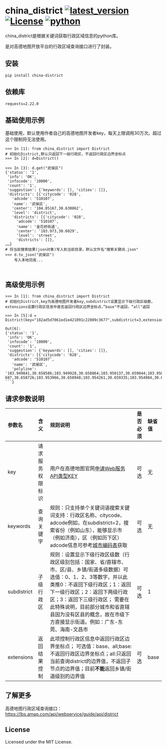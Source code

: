 china_district [![latest_version]][pypi] [![License]][license_url] [![python]][pypi]
========




china_district是根据关键词获取行政区域信息的python库。

是对高德地图开放平台的行政区域查询接口进行了封装。



安装
------------

    pip install china-district

依赖库
---------

`requests=2.22.0`

## 基础使用示例

基础使用，默认使用作者自己的高德地图开发者key，每天上限调用30万次。超过这个限制将无法使用。


    >>> In [1]: from china_district import District
    # 初始化District,默认只返回下一级行政区，不返回行政区边界坐标点
    >>> In [2]: d=District()
    
    >>> In [3]: d.get("武侯区")
    {'status': '1',
     'info': 'OK',
     'infocode': '10000',
     'count': '1',
     'suggestion': {'keywords': [], 'cities': []},
     'districts': [{'citycode': '028',
       'adcode': '510107',
       'name': '武侯区',
       'center': '104.05167,30.630862',
       'level': 'district',
       'districts': [{'citycode': '028',
         'adcode': '510107',
         'name': '金花桥街道',
         'center': '103.973,30.6029',
         'level': 'street',
         'districts': []},
    ……}
    # 将当前搜索结果(json对象)写入到当前目录，默认文件名"搜索关键词.json"
    >>> d.to_json("武侯区")
    	写入本地完成...
​    
高级使用示例
------------------

``` d.get("武侯区")
>>> In [1]: from china_district import District
# 初始化District,key为高德地图开发者key,subdistrict设置显示下级行政区级数，extensions设置行政区信息中是否返回行政区边界坐标点，”base"不返回，“all"返回

>>> In [5]:d = District(key="182ad5d7061ed1e421091c22089c3677",subdistrict=3,extensions="all")

Out[6]: 
{'status': '1',
 'info': 'OK',
 'infocode': '10000',
 'count': '1',
 'suggestion': {'keywords': [], 'cities': []},
 'districts': [{'citycode': '028',
   'adcode': '510107',
   'name': '武侯区',
   'polyline': '103.949841,30.658586;103.949928,30.658864;103.950137,30.659044;103.950415,30.659121;103.950667,30.6591;103.952425,30.658587;103.952869,30.658525;103.95333,30.658589;103.953
687,30.658726;103.953966,30.658948;103.954261,30.659335;103.954984,30.660906;103.955149,30.661113;103.955472,30.661348;103.95575,30.661423;103.956107,30.661436;103.957439,30.661364;103.957……```}

```

## 请求参数说明



| 参数名      | 含义             | 规则说明                                                     | 是否必须 | 缺省值 |
| :---------- | :--------------- | :----------------------------------------------------------- | :------- | :----- |
| key         | 请求服务权限标识 | 用户在高德地图官网[申请Web服务API类型KEY](https://lbs.amap.com/dev/) | 可选     | 无     |
| keywords    | 查询关键字       | 规则：只支持单个关键词语搜索关键词支持：行政区名称、citycode、adcode例如，在subdistrict=2，搜索省份（例如山东），能够显示市（例如济南），区（例如历下区）adcode信息可参考[城市编码表](https://lbs.amap.com/api/webservice/download)获取 | 可选     | 无     |
| subdistrict | 子级行政区       | 规则：设置显示下级行政区级数（行政区级别包括：国家、省/直辖市、市、区/县、乡镇/街道多级数据）可选值：0、1、2、3等数字，并以此类推0：不返回下级行政区；1：返回下一级行政区；2：返回下两级行政区；3：返回下三级行政区； 需要在此特殊说明，目前部分城市和省直辖县因为没有区县的概念，故在市级下方直接显示街道。例如：广东-东莞、海南-文昌市 | 可选     | 1      |
| extensions  | 返回结果控制     | 此项控制行政区信息中返回行政区边界坐标点； 可选值：base、all;base:不返回行政区边界坐标点；all:只返回当前查询district的边界值，不返回子节点的边界值；目前**不能**返回乡镇/街道级别的边界值 | 可选     | base   |


## 了解更多

高德地图行政区域查询接口：https://lbs.amap.com/api/webservice/guide/api/district

License
-------
Licensed under the MIT License.


[License]:         https://img.shields.io/github/license/xugongli/china_district.svg
[license_url]:     https://github.com/xugongli/china-district/blob/master/LICENSE
[latest_version]:            https://img.shields.io/pypi/v/china_district.svg
[pypi]: https://pypi.org/project/china-district/
[python]: https://img.shields.io/pypi/pyversions/china_district.svg
